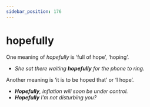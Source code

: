 ```yaml
---
sidebar_position: 176
---
```


# hopefully

One meaning of *hopefully* is ‘full of hope’, ‘hoping’.

- *She sat there waiting **hopefully** for the phone to ring.*

Another meaning is ‘it is to be hoped that’ or ‘I hope’.

- ***Hopefully**, inflation will soon be under control.*
- ***Hopefully** I’m not disturbing you?*
